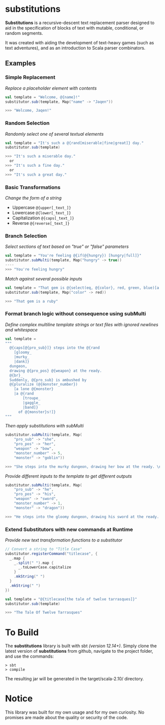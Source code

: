 substitutions
=============

**Substitutions** is a recursive-descent text replacement parser designed to aid in the specification of blocks of text with mutable, conditional, or random segments.

It was created with aiding the development of text-heavy games (such as text adventures), and as an introduction to Scala parser combinators.

## Examples ##

### Simple Replacement ###
*Replace a placeholder element with contents*

```scala
val template = "Welcome, @{name}!"
substitutor.sub(template, Map("name" -> "Jaqen"))

>>> "Welcome, Jaqen!"
```

### Random Selection ###
*Randomly select one of several textual elements*

```scala
val template = "It's such a @{rand[miserable|fine|great]} day."
substitutor.sub(template)

>>> "It's such a miserable day."
  or 
>>> "It's such a fine day."
  or
>>> "It's such a great day."
```

### Basic Transformations ###
*Change the form of a string*

- Uppercase `@{upper[_text_]}`
- Lowercase `@{lower[_text_]}`
- Capitalization `@{caps[_text_]}`
- Reverse `@{reverse[_text_]}`

### Branch Selection ###
*Select sections of text based on "true" or "false" parameters*

```scala
val template = "You're feeling @{if(@{hungry}) [hungry|full]}"
substitutor.subMulti(template, Map("hungry" -> true))
----
>>> "You're feeling hungry"
```

*Match against several possible inputs*

```scala
val template = "That gem is @{select(eq, @{color}, red, green, blue)[a ruby|an emerald|a sapphire]}"
substitutor.sub(template, Map("color" -> red))

>>> "That gem is a ruby" 
```

### Format branch logic without consequence using subMulti ###
*Define complex multiline template strings or text files with ignored newlines and whitespace*

```scala
val template = 
"""
  @{caps[@{pro_sub}]} steps into the @{rand
    [gloomy_
    |murky_
    |dank]}
  dungeon,
  drawing @{pro_pos} @{weapon} at the ready. 
  @{br}_
  Suddenly, @{pro_sub} is ambushed by
  @{pluralize (@{monster_number})
    [a lone @{monster}
    |a @{rand
        [troupe_
        |gaggle_
        |band]}
      of @{monster}s!]}
"""
```

*Then apply substitutions with subMulti*

```scala
substitutor.subMulti(template, Map(
	"pro_sub" -> "she",
	"pro_pos" -> "her",
	"weapon" -> "bow",
	"monster_number" -> 5,
	"monster" -> "goblin"))

>>> "She steps into the murky dungeon, drawing her bow at the ready. \nSuddenly, she is ambushed by a gaggle of goblins!"
```

*Provide different inputs to the template to get different outputs*

```scala
substitutor.subMulti(template, Map(
	"pro_sub" -> "he",
	"pro_pos" -> "his",
	"weapon" -> "sword",
	"monster_number" -> 1,
	"monster" -> "dragon"))

>>> "He steps into the gloomy dungeon, drawing his sword at the ready. \nSuddenly, he is ambushed by a lone dragon!"
```

### Extend Substitutors with new commands at Runtime ###
*Provide new text transformation functions to a substitutor*

```scala
// Convert a string to "Title Case"
substitutor.registerCommand("titlecase", {
  _.map { 
    _.split(" ").map {
      _.toLowerCase.capitalize
    }
    .mkString(" ")
  }
  .mkString(" ")
})

val template = "@{titlecase[the tale of twelve tarrasques]}"
substitutor.sub(template)

>>> "The Tale Of Twelve Tarrasques" 
```

To Build
========

The **substitutions** library is built with sbt *(version 12.14+)*. Simply clone the latest version of **substitutions** from github, navigate to the project folder, and use the commands:

    > sbt
    > compile

The resulting jar will be generated in the target/scala-2.10/ directory.


Notice
======

This library was built for my own usage and for my own curiosity. No promises are made about the quality or security of the code. 
